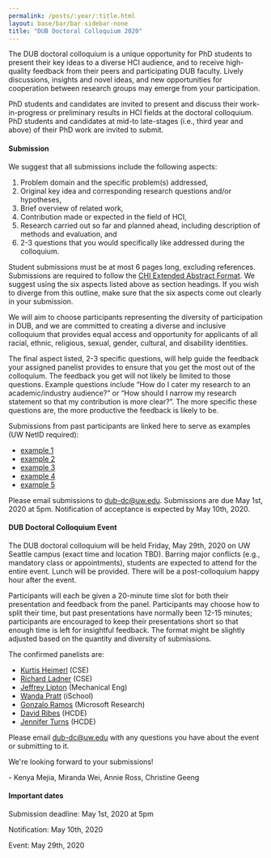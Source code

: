 ```yaml
---
permalink: /posts/:year/:title.html
layout: base/bar/bar-sidebar-none
title: "DUB Doctoral Colloquium 2020"
---
```


<div class="row" style="margin-bottom: 15px">
  <div class="col-md-8" markdown="block">
The DUB doctoral colloquium is a unique opportunity for PhD students to present their key ideas to a diverse HCI audience, and to receive high-quality feedback from their peers and participating DUB faculty. Lively discussions, insights and novel ideas, and new opportunities for cooperation between research groups may emerge from your participation.

PhD students and candidates are invited to present and discuss their work-in-progress or preliminary results in HCI fields at the doctoral colloquium. PhD students and candidates at mid-to late-stages (i.e., third year and above) of their PhD work are invited to submit.

<h4> Submission </h4>

We suggest that all submissions include the following aspects:

1. Problem domain and the specific problem(s) addressed,
2. Original key idea and corresponding research questions and/or hypotheses,
3. Brief overview of related work,
4. Contribution made or expected in the field of HCI,
5. Research carried out so far and planned ahead, including description of methods and evaluation, and
6. 2-3 questions that you would specifically like addressed during the colloquium.

Student submissions must be at most 6 pages long, excluding references. Submissions are required to follow the <a href="//chi2019.acm.org/authors/chi-proceedings-format/">CHI Extended Abstract Format</a>. We suggest using the six aspects listed above as section headings. If you wish to diverge from this outline, make sure that the six aspects come out clearly in your submission. 

We will aim to choose participants representing the diversity of participation in DUB, and we are committed to creating a diverse and inclusive colloquium that provides equal access and opportunity for applicants of all racial, ethnic, religious, sexual, gender, cultural, and disability identities.

The final aspect listed, 2-3 specific questions, will help guide the feedback your assigned panelist provides to ensure that you get the most out of the colloquium. The feedback you get will not likely be limited to those questions. Example questions include “How do I cater my research to an academic/industry audience?” or “How should I narrow my research statement so that my contribution is more clear?”. The more specific these questions are, the more productive the feedback is likely to be.

Submissions from past participants are linked here to serve as examples (UW NetID required): 

- <a href="https://drive.google.com/open?id=1C4UwKMTIar_Zf5zz1QA6D3u2oY1TUIb2">example 1</a>
- <a href="https://drive.google.com/open?id=1Wx-xmo51Ie4WIZgO-Oh5XX5fmquBLvdy">example 2</a>
- <a href="https://drive.google.com/open?id=1gsjVS7Y2v7ggXfBXf7QaLAuuoIBVUi0S">example 3</a>
- <a href="https://drive.google.com/open?id=1hkjtipdghFQRYMjH6oYAYitPAvdmdapZ">example 4</a>
- <a href="https://drive.google.com/open?id=1G5uFm4ZrhDmjj40tKaag5CnuQAn5cwD2">example 5</a>

Please email submissions to <a href="mailto:dub-dc@uw.edu">dub-dc@uw.edu</a>. Submissions are due May 1st, 2020 at 5pm. Notification of acceptance is expected by May 10th, 2020.

<h4> DUB Doctoral Colloquium Event </h4>

The DUB doctoral colloquium will be held Friday, May 29th, 2020 on UW Seattle campus (exact time and location TBD). Barring major conflicts (e.g., mandatory class or appointments), students are expected to attend for the entire event. Lunch will be provided. There will be a post-colloquium happy hour after the event.

Participants will each be given a 20-minute time slot for both their presentation and feedback from the panel. Participants may choose how to split their time, but past presentations have normally been 12-15 minutes; participants are encouraged to keep their presentations short so that enough time is left for insightful feedback. The format might be slightly adjusted based on the quantity and diversity of submissions.

The confirmed panelists are:

- <a href="https://kurti.sh/">Kurtis Heimerl</a> (CSE)
- <a href="https://www.cs.washington.edu/people/faculty/ladner">Richard Ladner</a> (CSE)
- <a href="https://www.me.washington.edu/facultyfinder/jeffrey-ian-lipton">Jeffrey Lipton</a> (Mechanical Eng)
- <a href="https://faculty.washington.edu/wpratt/">Wanda Pratt</a> (iSchool)
- <a href="https://www.microsoft.com/en-us/research/people/goramos/">Gonzalo Ramos</a> (Microsoft Research)
- <a href="https://www.hcde.washington.edu/ribes">David Ribes</a> (HCDE)
- <a href="https://www.hcde.washington.edu/turns">Jennifer Turns</a> (HCDE)

Please email <a href="mailto:dub-dc@uw.edu">dub-dc@uw.edu</a> with any questions you have about the event or submitting to it.

We're looking forward to your submissions!

\- Kenya Mejia, Miranda Wei, Annie Ross, Christine Geeng
  </div>
  <div class="col-md-4" markdown="block">
<h4> Important dates </h4>

Submission deadline: May 1st, 2020 at 5pm

Notification: May 10th, 2020

Event: May 29th, 2020
  </div>
</div>
